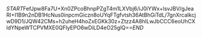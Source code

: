 $START$FefJpw8Fa7U+Xn0ZPcoBhnpPZgT4m1LXVbj6/iJ0iYWx+lsvJBV/gJeaRI+I1B9n2nDB1HcNus0inpcmGiczn8oUYqFTgfvtsh36AtBhGiTdL/7gnXrcaIkcjwD9D1/JQW42CMs+h2uheH4hoZxEGKk30z+Ztzz4A8hlLwJbCCC6eoUhCXldYNpeWTCPVMXE0QFlyEPO6wDiLD4eO25glQ==$END$